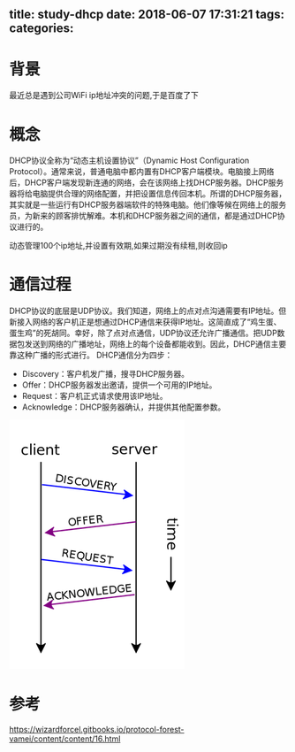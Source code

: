 title: study-dhcp
date: 2018-06-07 17:31:21
tags:
categories:
---
# 背景
最近总是遇到公司WiFi ip地址冲突的问题,于是百度了下

# 概念
DHCP协议全称为“动态主机设置协议”（Dynamic Host Configuration Protocol）。通常来说，普通电脑中都内置有DHCP客户端模块。电脑接上网络后，DHCP客户端发现新连通的网络，会在该网络上找DHCP服务器。DHCP服务器将给电脑提供合理的网络配置，并把设置信息传回本机。所谓的DHCP服务器，其实就是一些运行有DHCP服务器端软件的特殊电脑。他们像等候在网络上的服务员，为新来的顾客排忧解难。本机和DHCP服务器之间的通信，都是通过DHCP协议进行的。

动态管理100个ip地址,并设置有效期,如果过期没有续租,则收回ip

# 通信过程
DHCP协议的底层是UDP协议。我们知道，网络上的点对点沟通需要有IP地址。但新接入网络的客户机正是想通过DHCP通信来获得IP地址。这简直成了“鸡生蛋、蛋生鸡”的死胡同。幸好，除了点对点通信，UDP协议还允许广播通信。把UDP数据包发送到网络的广播地址，网络上的每个设备都能收到。因此，DHCP通信主要靠这种广播的形式进行。
DHCP通信分为四步：

- Discovery：客户机发广播，搜寻DHCP服务器。
- Offer：DHCP服务器发出邀请，提供一个可用的IP地址。
- Request：客户机正式请求使用该IP地址。
- Acknowledge：DHCP服务器确认，并提供其他配置参数。


![upload successful](/images/pasted-174.png)


# 参考
https://wizardforcel.gitbooks.io/protocol-forest-vamei/content/content/16.html